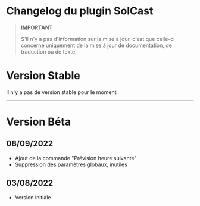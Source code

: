 # Changelog du plugin SolCast

>**IMPORTANT**
>
>S'il n'y a pas d'information sur la mise à jour, c'est que celle-ci concerne uniquement de la mise à jour de documentation, de traduction ou de texte.

# Version Stable
Il n'y a pas de version stable pour le moment

<hr/>

# Version Béta

## 08/09/2022
- Ajout de la commande "Prévision heure suivante"
- Suppression des paramètres globaux, inutiles

## 03/08/2022
- Version initiale

